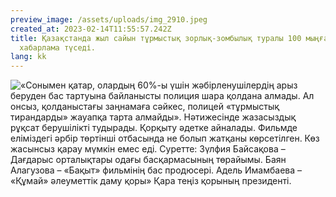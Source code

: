```yaml
---
preview_image: /assets/uploads/img_2910.jpeg
created_at: 2023-02-14T11:55:57.242Z
title: Қазақстанда жыл сайын тұрмыстық зорлық-зомбылық туралы 100 мыңға жуық
  хабарлама түседі.
lang: kk
---
```

![«Сонымен қатар, олардың 60%-ы үшін жәбірленушілердің арыз беруден бас тартуына байланысты полиция шара қолдана алмады. Ал онсыз, қолданыстағы заңнамаға сәйкес, полицей «тұрмыстық тирандарды» жауапқа тарта алмайды».  Нәтижесінде жазасыздық рұқсат берушілікті тудырады. Қорқыту әдетке айналады.  Фильмде еліміздегі әрбір төртінші отбасында не болып жатқаны көрсетілген. Көз жасынсыз қарау мүмкін емес еді.  Суретте: Зүлфия Байсақова – Дағдарыс орталықтары одағы басқармасының төрайымы.  Баян Алагузова – «Бақыт» фильмінің бас продюсері.  Адель Имамбаева – «Құмай» әлеуметтік даму қоры» Қара теңіз қорының президенті.](/assets/uploads/img_2915.jpeg)